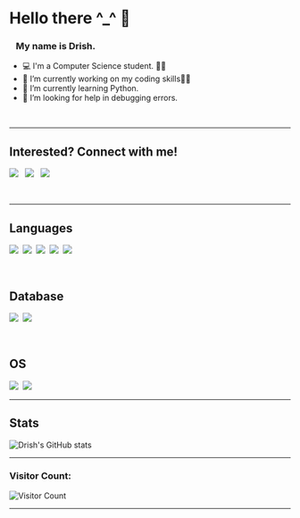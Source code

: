 # Hello there ^_^ 👋


###  &nbsp;&nbsp;&nbsp;My name is Drish.
- 💻 I'm a Computer Science student. 👨‍🎓
- 🔭 I’m currently working on my coding skills👨‍💻
- 🌱 I’m currently learning Python. 
- 🤔 I’m looking for help in debugging errors. 
<br/>

---

## Interested? Connect with me!

[<img src="https://img.shields.io/badge/Twitter-1DA1F2?style=for-the-badge&logo=twitter&logoColor=white"/>][twitter]
&nbsp;
[<img src="https://img.shields.io/badge/LinkedIn-0077B5?style=for-the-badge&logo=linkedin&logoColor=white"/>][linkedin]
&nbsp;
[<img src="https://img.shields.io/badge/Instagram-E4405F?style=for-the-badge&logo=instagram&logoColor=white"/>][instagram]

<br/>

---

## Languages

<img src="https://img.shields.io/badge/Python-3776AB?style=for-the-badge&logo=python&logoColor=white" />&nbsp;
<img src="https://img.shields.io/badge/HTML5-E34F26?style=for-the-badge&logo=html5&logoColor=white" />&nbsp;
<img src="https://img.shields.io/badge/CSS3-1572B6?style=for-the-badge&logo=css3&logoColor=white" />&nbsp;
<img src="https://img.shields.io/badge/JavaScript-323330?style=for-the-badge&logo=javascript&logoColor=F7DF1E" />&nbsp;
<img src="https://img.shields.io/badge/C-00599C?style=for-the-badge&logo=c&logoColor=white" />&nbsp;

<br/>

## Database

<img src="https://img.shields.io/badge/MySQL-00000F?style=for-the-badge&logo=mysql&logoColor=white" />&nbsp;
<img src="https://img.shields.io/badge/MongoDB-4EA94B?style=for-the-badge&logo=mongodb&logoColor=white" />&nbsp;


<br/>

## OS

<img src="https://img.shields.io/badge/Windows-0078D6?style=for-the-badge&logo=windows&logoColor=white" />&nbsp;
<img src="https://img.shields.io/badge/Linux-FCC624?style=for-the-badge&logo=linux&logoColor=black" />&nbsp;
<br/>

---

## Stats

![Drish's GitHub stats](https://github-readme-stats.vercel.app/api?username=Drish-xD&show_icons=true&theme=nightowl&hide_border=1&text_color=F5F5F5)

---

### Visitor Count:
![Visitor Count](https://profile-counter.glitch.me/drish-xd/count.svg)

---

[website]: https://drish-xd.github.io/
[twitter]: https://twitter.com/Drish_xD
[instagram]: https://instagram.com/drish_xd
[linkedin]: https://www.linkedin.com/in/drish-xd/

